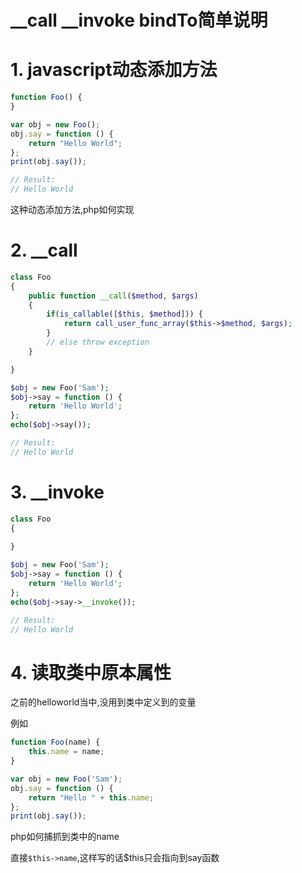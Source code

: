 # __call __invoke bindTo简单说明

# 1. javascript动态添加方法

```javascript
function Foo() {
}

var obj = new Foo();
obj.say = function () {
    return "Hello World";
};
print(obj.say());

// Result:
// Hello World
```

这种动态添加方法,php如何实现

# 2. __call

```php
class Foo
{
    public function __call($method, $args)
    {
        if(is_callable([$this, $method])) {
            return call_user_func_array($this->$method, $args);
        }
        // else throw exception
    }

}

$obj = new Foo('Sam');
$obj->say = function () {
    return 'Hello World';
};
echo($obj->say());

// Result:
// Hello World
```

# 3. __invoke

```php
class Foo
{
	
}

$obj = new Foo('Sam');
$obj->say = function () {
    return 'Hello World';
};
echo($obj->say->__invoke());

// Result:
// Hello World
```

# 4. 读取类中原本属性

之前的helloworld当中,没用到类中定义到的变量

例如

```javascript
function Foo(name) {
    this.name = name;
}

var obj = new Foo('Sam');
obj.say = function () {
    return "Hello " + this.name;
};
print(obj.say());

```

php如何捕抓到类中的name

直接`$this->name`,这样写的话$this只会指向到say函数

